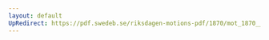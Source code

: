 ```yaml
---
layout: default
UpRedirect: https://pdf.swedeb.se/riksdagen-motions-pdf/1870/mot_1870__ak__00063/mot_1870__ak__00063_002.pdf
---
```


